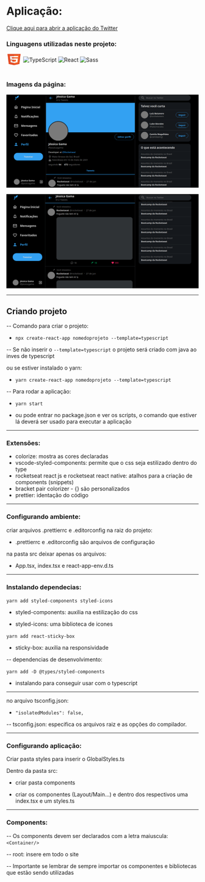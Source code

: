# Aplicação:

<a href="https://jessica-twitter.netlify.app/" target="_blank" >Clique aqui para abrir a aplicação do Twitter</a>

### Linguagens utilizadas neste projeto:
<div>
  <img align="center" alt="HTML" height="30" width="40" src="https://raw.githubusercontent.com/devicons/devicon/master/icons/html5/html5-original.svg">
  <img align="center" alt="TypeScript" height="30" width="40" src="https://cdn.jsdelivr.net/gh/devicons/devicon/icons/typescript/typescript-original.svg">
  <img align="center" alt="React" height="30" width="40" src="https://cdn.jsdelivr.net/gh/devicons/devicon/icons/react/react-original.svg">
  <img align="center" alt="Sass" height="30" width="40" src="https://cdn.jsdelivr.net/gh/devicons/devicon/icons/sass/sass-original.svg">
</div>
<br>

### Imagens da página:

![Print1](./public/print1.png)

![Print2](./public/print2.png)

<hr>

## Criando projeto

 -- Comando para criar o projeto:

 - `npx create-react-app nomedoprojeto --template=typescript`

 -- Se não inserir o `--template=typescript` o projeto será criado com java ao inves de typescript

 ou se estiver instalado o yarn: 

 - `yarn create-react-app nomedoprojeto --template=typescript`

-- Para rodar a aplicação:

 - `yarn start`

-  ou pode entrar no package.json e ver os scripts, o comando que estiver lá deverá ser usado para executar a aplicação

<hr>

### Extensões:

- colorize: mostra as cores declaradas
- vscode-styled-components: permite que o css seja estilizado dentro do type
- rocketseat react js e rocketseat react native: atalhos para a criação de components (snippets)
- bracket pair colorizer - {} são personalizados
- prettier: identação do código

<hr>

### Configurando ambiente:

criar arquivos .prettierrc e .editorconfig na raiz do projeto:

- .prettierrc e .editorconfig são arquivos de configuração

na pasta src deixar apenas os arquivos:

- App.tsx, index.tsx e react-app-env.d.ts

<hr>

### Instalando dependecias:

`yarn add styled-components styled-icons`

- styled-components: auxilia na estilização do css

- styled-icons: uma biblioteca de icones

`yarn add react-sticky-box`

- sticky-box: auxilia na responsividade

-- dependencias de desenvolvimento:

`yarn add -D @types/styled-components`

- instalando para conseguir usar com o typescript

 <hr>

 no arquivo tsconfig.json: 

 - `"isolatedModules": false,`

 -- tsconfig.json:  especifica os arquivos raiz e as opções do compilador.

 <hr>

 ### Configurando aplicação:

 Criar pasta styles para inserir o GlobalStyles.ts

 Dentro da pasta src: 

 - criar pasta components

 - criar os componentes (Layout/Main...) e dentro dos respectivos uma index.tsx e um styles.ts

 <hr>

 ### Components:

 -- Os components devem ser declarados com a letra maiuscula: `<Container/>`

 -- root: insere em todo o site

 -- Importante se lembrar de sempre importar os componentes e bibliotecas que estão sendo utilizadas

 


